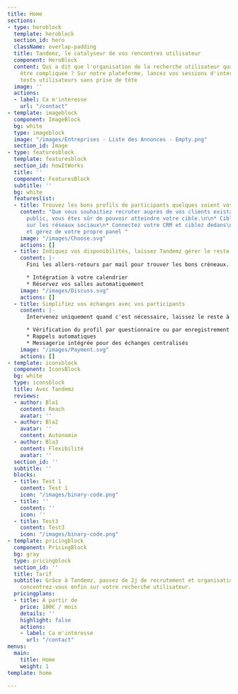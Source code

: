 ```yaml
---
title: Home
sections:
- type: heroblock
  template: heroblock
  section_id: hero
  className: overlap-padding
  title: Tandemz, le catalyseur de vos rencontres utilisateur
  component: HeroBlock
  content: Qui a dit que l'organisation de la recherche utilisateur qualitative devait
    être compliquée ? Sur notre plateforme, lancez vos sessions d'interviews et de
    tests utilisateurs sans prise de tête
  image: ''
  actions:
  - label: Ca m'intéresse
    url: "/contact"
- template: imageblock
  component: ImageBlock
  bg: white
  type: imageblock
  image: "/images/Entreprises - Liste des Annonces - Empty.png"
  section_id: Image
- type: featuresblock
  template: featuresblock
  section_id: howItWorks
  title: ''
  component: FeaturesBlock
  subtitle: ''
  bg: white
  featureslist:
  - title: Trouvez les bons profils de participants quelques soient vos critères
    content: "Que vous souhaitiez recruter auprès de vos clients existants ou du grand
      public, vous êtes sûr de pouvoir atteindre votre cible.\n\n* Ciblez directement
      sur les réseaux sociaux\n* Connectez votre CRM et ciblez dedans\n* Importez
      et gérez de votre propre panel "
    image: "/images/Choose.svg"
    actions: []
  - title: Indiquez vos disponibilités, laissez Tandemz gérer le reste
    content: |-
      Fini les allers-retours par mail pour trouver les bons créneaux. Laissez vos participants choisir parmi vos disponibilités affichées.

      * Intégration à votre calendrier
      * Réservez vos salles automatiquement
    image: "/images/Discuss.svg"
    actions: []
  - title: Simplifiez vos échanges avec vos participants
    content: |-
      Intervenez uniquement quand c'est nécessaire, laissez le reste à Tandemz !

      * Vérification du profil par questionnaire ou par enregistrement vidéo
      * Rappels automatiques
      * Messagerie intégrée pour des échanges centralisés
    image: "/images/Payment.svg"
    actions: []
- template: iconsblock
  component: IconsBlock
  bg: white
  type: iconsblock
  title: Avec Tandemz
  reviews:
  - author: Bla1
    content: Reach
    avatar: ''
  - author: Bla2
    avatar: ''
    content: Autonomie
  - author: Bla3
    content: Flexibilité
    avatar: ''
  section_id: ''
  subtitle: ''
  blocks:
  - title: Test 1
    content: Test 1
    icon: "/images/binary-code.png"
  - title: ''
    content: ''
    icon: ''
  - title: Test3
    content: Test3
    icon: "/images/binary-code.png"
- template: pricingblock
  component: PricingBlock
  bg: gray
  type: pricingblock
  section_id: ''
  title: Tarif
  subtitle: Grâce à Tandemz, passez de 2j de recrutement et organisation à 1h, et
    concentrez-vous enfin sur votre recherche utilisateur.
  pricingplans:
  - title: A partir de
    price: 100€ / mois
    details: ''
    highlight: false
    actions:
    - label: Ca m'intéresse
      url: "/contact"
menus:
  main:
    title: Home
    weight: 1
template: home

---
```

